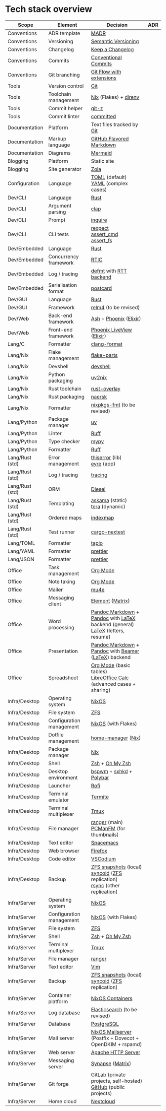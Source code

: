 # Tech stack overview

| Scope           | Element                  | Decision                                                                                 | ADR |
| --------------- | ------------------------ | ---------------------------------------------------------------------------------------- | --- |
| Conventions     | ADR template             | [MADR]                                                                                   |     |
| Conventions     | Versioning               | [Semantic Versioning]                                                                    |     |
| Conventions     | Changelog                | [Keep a Changelog]                                                                       |     |
| Conventions     | Commits                  | [Conventional Commits]                                                                   |     |
| Conventions     | Git branching            | [Git Flow with extensions]                                                               |     |
| Tools           | Version control          | [Git]                                                                                    |     |
| Tools           | Toolchain management     | [Nix] (Flakes) + [direnv]                                                                |     |
| Tools           | Commit helper            | [git-z]                                                                                  |     |
| Tools           | Commit linter            | [committed]                                                                              |     |
| Documentation   | Platform                 | Text files tracked by [Git]                                                              |     |
| Documentation   | Markup language          | [GitHub Flavored Markdown]                                                               |     |
| Documentation   | Diagrams                 | [Mermaid]                                                                                |     |
| Blogging        | Platform                 | Static site                                                                              |     |
| Blogging        | Site generator           | [Zola]                                                                                   |     |
| Configuration   | Language                 | [TOML] (default)<br>[YAML] (complex cases)                                               |     |
| Dev/CLI         | Language                 | [Rust]                                                                                   |     |
| Dev/CLI         | Argument parsing         | [clap]                                                                                   |     |
| Dev/CLI         | Prompt                   | [inquire]                                                                                |     |
| Dev/CLI         | CLI tests                | [rexpect]<br>[assert_cmd]<br>[assert_fs]                                                 |     |
| Dev/Embedded    | Language                 | [Rust]                                                                                   |     |
| Dev/Embedded    | Concurrency framework    | [RTIC]                                                                                   |     |
| Dev/Embedded    | Log / tracing            | [defmt] with [RTT backend]                                                               |     |
| Dev/Embedded    | Serialisation format     | [postcard]                                                                               |     |
| Dev/GUI         | Language                 | [Rust]                                                                                   |     |
| Dev/GUI         | Framework                | [relm4] (to be revised)                                                                  |     |
| Dev/Web         | Back-end framework       | [Ash] + [Phoenix] ([Elixir])                                                             |     |
| Dev/Web         | Front-end framework      | [Phoenix LiveView] ([Elixir])                                                            |     |
| Lang/C          | Formatter                | [clang-format]                                                                           |     |
| Lang/Nix        | Flake management         | [flake-parts]                                                                            |     |
| Lang/Nix        | Devshell                 | [devshell]                                                                               |     |
| Lang/Nix        | Python packaging         | [uv2nix]                                                                                 |     |
| Lang/Nix        | Rust toolchain           | [rust-overlay]                                                                           |     |
| Lang/Nix        | Rust packaging           | [naersk]                                                                                 |     |
| Lang/Nix        | Formatter                | [nixpkgs-fmt] (to be revised)                                                            |     |
| Lang/Python     | Package manager          | [uv]                                                                                     |     |
| Lang/Python     | Linter                   | [Ruff]                                                                                   |     |
| Lang/Python     | Type checker             | [mypy]                                                                                   |     |
| Lang/Python     | Formatter                | [Ruff]                                                                                   |     |
| Lang/Rust (std) | Error management         | [thiserror] (lib)<br>[eyre] (app)                                                        |     |
| Lang/Rust (std) | Log / tracing            | [tracing]                                                                                |     |
| Lang/Rust (std) | ORM                      | [Diesel]                                                                                 |     |
| Lang/Rust (std) | Templating               | [askama] (static)<br>[tera] (dynamic)                                                    |     |
| Lang/Rust (std) | Ordered maps             | [indexmap]                                                                               |     |
| Lang/Rust (std) | Test runner              | [cargo-nextest]                                                                          |     |
| Lang/TOML       | Formatter                | [taplo]                                                                                  |     |
| Lang/YAML       | Formatter                | [prettier]                                                                               |     |
| Lang/JSON       | Formatter                | [prettier]                                                                               |     |
| Office          | Task management          | [Org Mode]                                                                               |     |
| Office          | Note taking              | [Org Mode]                                                                               |     |
| Office          | Mailer                   | [mu4e]                                                                                   |     |
| Office          | Messaging client         | [Element] ([Matrix])                                                                     |     |
| Office          | Word processing          | [Pandoc Markdown] + [Pandoc] with [LaTeX] backend (general)<br>[LaTeX] (letters, resume) |     |
| Office          | Presentation             | [Pandoc Markdown] + [Pandoc] with [Beamer] ([LaTeX]) backend                             |     |
| Office          | Spreadsheet              | [Org Mode] (basic tables)<br>[LibreOffice Calc] (advanced cases + sharing)               |     |
| Infra/Desktop   | Operating system         | [NixOS]                                                                                  |     |
| Infra/Desktop   | File system              | [ZFS]                                                                                    |     |
| Infra/Desktop   | Configuration management | [NixOS] (with Flakes)                                                                    |     |
| Infra/Desktop   | Dotfile management       | [home-manager] ([Nix])                                                                   |     |
| Infra/Desktop   | Package manager          | [Nix]                                                                                    |     |
| Infra/Desktop   | Shell                    | [Zsh] + [Oh My Zsh]                                                                      |     |
| Infra/Desktop   | Desktop environment      | [bspwm] + [sxhkd] + [Polybar]                                                            |     |
| Infra/Desktop   | Launcher                 | [Rofi]                                                                                   |     |
| Infra/Desktop   | Terminal emulator        | [Termite]                                                                                |     |
| Infra/Desktop   | Terminal multiplexer     | [Tmux]                                                                                   |     |
| Infra/Desktop   | File manager             | [ranger] (main)<br>[PCManFM] (for thumbnails)                                            |     |
| Infra/Desktop   | Text editor              | [Spacemacs]                                                                              |     |
| Infra/Desktop   | Web browser              | [Firefox]                                                                                |     |
| Infra/Desktop   | Code editor              | [VSCodium]                                                                               |     |
| Infra/Desktop   | Backup                   | [ZFS snapshots] (local)<br>[syncoid] ([ZFS] replication)<br>[rsync] (other replication)  |     |
| Infra/Server    | Operating system         | [NixOS]                                                                                  |     |
| Infra/Server    | Configuration management | [NixOS] (with Flakes)                                                                    |     |
| Infra/Server    | File system              | [ZFS]                                                                                    |     |
| Infra/Server    | Shell                    | [Zsh] + [Oh My Zsh]                                                                      |     |
| Infra/Server    | Terminal multiplexer     | [Tmux]                                                                                   |     |
| Infra/Server    | File manager             | [ranger]                                                                                 |     |
| Infra/Server    | Text editor              | [Vim]                                                                                    |     |
| Infra/Server    | Backup                   | [ZFS snapshots] (local)<br>[syncoid] ([ZFS] replication)                                 |     |
| Infra/Server    | Container platform       | [NixOS Containers]                                                                       |     |
| Infra/Server    | Log database             | [Elasticsearch] (to be revised)                                                          |     |
| Infra/Server    | Database                 | [PostgreSQL]                                                                             |     |
| Infra/Server    | Mail server              | [NixOS Mailserver] (Postfix + Dovecot + OpenDKIM + rspamd)                               |     |
| Infra/Server    | Web server               | [Apache HTTP Server]                                                                     |     |
| Infra/Server    | Messaging server         | [Synapse] ([Matrix])                                                                     |     |
| Infra/Server    | Git forge                | [GitLab] (private projects, self-hosted)<br>[GitHub] (public projects)                   |     |
| Infra/Server    | Home cloud               | [Nextcloud]                                                                              |     |

[Apache HTTP Server]: https://httpd.apache.org/
[Ash]: https://www.ash-hq.org/
[Beamer]: https://ctan.org/pkg/beamer
[Conventional Commits]: https://www.conventionalcommits.org/en/v1.0.0/
[Diesel]: https://diesel.rs/
[Elasticsearch]: https://www.elastic.co/elasticsearch
[Element]: https://element.io/
[Elixir]: https://elixir-lang.org/
[Firefox]: https://www.mozilla.org/firefox/new/
[Git Flow with extensions]: https://ejpcmac.net/blog/about-my-git-workflow/#naming-and-flow
[GitHub Flavored Markdown]: https://github.github.com/gfm/
[GitHub]: https://github.com/
[GitLab]: https://about.gitlab.com/
[Git]: https://git-scm.com/
[Keep a Changelog]: https://keepachangelog.com/en/1.1.0/
[LaTeX]: https://www.latex-project.org/
[LibreOffice Calc]: https://www.libreoffice.org/discover/calc/
[MADR]: https://adr.github.io/madr/
[Matrix]: https://matrix.org/
[Mermaid]: https://mermaid.js.org/
[Nextcloud]: https://nextcloud.com/
[NixOS Containers]: https://wiki.nixos.org/wiki/NixOS_Containers
[NixOS Mailserver]: https://gitlab.com/simple-nixos-mailserver/nixos-mailserver
[NixOS]: https://nixos.org/
[Nix]: https://nixos.org/
[Oh My Zsh]: https://ohmyz.sh/
[Org Mode]: https://orgmode.org/
[PCManFM]: https://github.com/lxde/pcmanfm
[Pandoc Markdown]: https://pandoc.org/MANUAL.html#pandocs-markdown
[Pandoc]: https://pandoc.org/
[Phoenix LiveView]: https://hexdocs.pm/phoenix_live_view/welcome.html
[Phoenix]: https://phoenixframework.org/
[Polybar]: https://github.com/polybar/polybar
[PostgreSQL]: https://www.postgresql.org/
[RTIC]: https://rtic.rs/2/book/en/
[RTT backend]: https://github.com/knurling-rs/defmt/tree/main/firmware/defmt-rtt
[Rofi]: https://github.com/davatorium/rofi
[Ruff]: https://docs.astral.sh/ruff/
[Rust]: https://www.rust-lang.org/
[Semantic Versioning]: https://semver.org/
[Spacemacs]: https://www.spacemacs.org/
[Synapse]: https://github.com/element-hq/synapse
[TOML]: https://toml.io/
[Termite]: https://github.com/thestinger/termite
[Tmux]: https://github.com/tmux/tmux/wiki
[VSCodium]: https://vscodium.com/
[Vim]: https://www.vim.org/
[YAML]: https://yaml.org/
[ZFS snapshots]: https://illumos.org/books/zfs-admin/snapshots.html#gbciq
[ZFS]: https://openzfs.org/
[Zola]: https://www.getzola.org/
[Zsh]: https://zsh.org/
[askama]: https://github.com/rinja-rs/askama
[assert_cmd]: https://github.com/assert-rs/assert_cmd
[assert_fs]: https://github.com/assert-rs/assert_cmd
[bspwm]: https://github.com/baskerville/bspwm
[bépo]: https://bepo.fr/wiki/Accueil
[cargo-nextest]: https://nexte.st/
[clang-format]: https://clang.llvm.org/docs/ClangFormat.html
[clap]: https://github.com/clap-rs/clap
[committed]: https://github.com/crate-ci/committed
[defmt]: https://github.com/knurling-rs/defmt
[devshell]: https://github.com/numtide/devshell
[direnv]: https://direnv.net/
[eyre]: https://github.com/eyre-rs/eyre
[flake-parts]: https://github.com/hercules-ci/flake-parts
[git-z]: https://github.com/ejpcmac/git-z
[home-manager]: https://github.com/nix-community/home-manager
[indexmap]: https://github.com/indexmap-rs/indexmap
[inquire]: https://github.com/mikaelmello/inquire
[mu4e]: https://github.com/djcb/mu
[mypy]: https://www.mypy-lang.org/
[naersk]: https://github.com/nix-community/naersk
[nixpkgs-fmt]: https://github.com/nix-community/nixpkgs-fmt
[postcard]: https://github.com/jamesmunns/postcard
[prettier]: https://prettier.io/
[ranger]: https://ranger.fm/
[relm4]: https://relm4.org/
[rexpect]: https://github.com/rust-cli/rexpect
[rsync]: https://rsync.samba.org/
[rust-overlay]: https://github.com/oxalica/rust-overlay
[sxhkd]: https://github.com/baskerville/sxhkd
[syncoid]: https://github.com/jimsalterjrs/sanoid?tab=readme-ov-file#syncoid
[taplo]: https://taplo.tamasfe.dev/
[tera]: https://github.com/Keats/tera
[thiserror]: https://github.com/dtolnay/thiserror
[tracing]: https://github.com/tokio-rs/tracing
[uv2nix]: https://github.com/pyproject-nix/uv2nix
[uv]: https://docs.astral.sh/uv/
